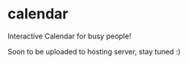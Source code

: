 # calendar
Interactive Calendar for busy people!

Soon to be uploaded to hosting server, stay tuned :)
